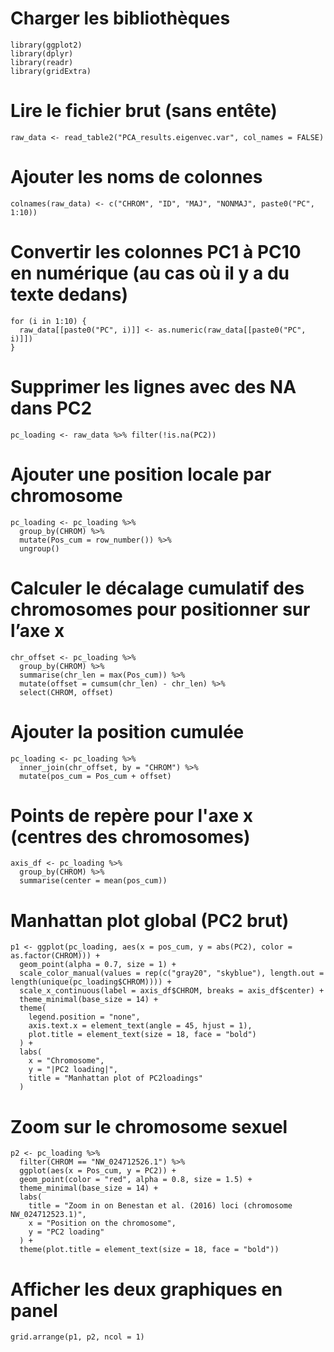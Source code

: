 # Charger les bibliothèques
```
library(ggplot2)
library(dplyr)
library(readr)
library(gridExtra)
```
# Lire le fichier brut (sans entête)
```
raw_data <- read_table2("PCA_results.eigenvec.var", col_names = FALSE)
```
# Ajouter les noms de colonnes
```
colnames(raw_data) <- c("CHROM", "ID", "MAJ", "NONMAJ", paste0("PC", 1:10))
```
# Convertir les colonnes PC1 à PC10 en numérique (au cas où il y a du texte dedans)
```
for (i in 1:10) {
  raw_data[[paste0("PC", i)]] <- as.numeric(raw_data[[paste0("PC", i)]])
}
```
# Supprimer les lignes avec des NA dans PC2
```
pc_loading <- raw_data %>% filter(!is.na(PC2))
```
# Ajouter une position locale par chromosome
```
pc_loading <- pc_loading %>%
  group_by(CHROM) %>%
  mutate(Pos_cum = row_number()) %>%
  ungroup()
```
# Calculer le décalage cumulatif des chromosomes pour positionner sur l’axe x
```
chr_offset <- pc_loading %>%
  group_by(CHROM) %>%
  summarise(chr_len = max(Pos_cum)) %>%
  mutate(offset = cumsum(chr_len) - chr_len) %>%
  select(CHROM, offset)
```
# Ajouter la position cumulée
```
pc_loading <- pc_loading %>%
  inner_join(chr_offset, by = "CHROM") %>%
  mutate(pos_cum = Pos_cum + offset)
```
# Points de repère pour l'axe x (centres des chromosomes)
```
axis_df <- pc_loading %>%
  group_by(CHROM) %>%
  summarise(center = mean(pos_cum))
```
# Manhattan plot global (PC2 brut)
```
p1 <- ggplot(pc_loading, aes(x = pos_cum, y = abs(PC2), color = as.factor(CHROM))) +
  geom_point(alpha = 0.7, size = 1) +
  scale_color_manual(values = rep(c("gray20", "skyblue"), length.out = length(unique(pc_loading$CHROM)))) +
  scale_x_continuous(label = axis_df$CHROM, breaks = axis_df$center) +
  theme_minimal(base_size = 14) +
  theme(
    legend.position = "none",
    axis.text.x = element_text(angle = 45, hjust = 1),
    plot.title = element_text(size = 18, face = "bold")
  ) +
  labs(
    x = "Chromosome",
    y = "|PC2 loading|",
    title = "Manhattan plot of PC2loadings"
  )
```
# Zoom sur le chromosome sexuel
```
p2 <- pc_loading %>%
  filter(CHROM == "NW_024712526.1") %>%
  ggplot(aes(x = Pos_cum, y = PC2)) +
  geom_point(color = "red", alpha = 0.8, size = 1.5) +
  theme_minimal(base_size = 14) +
  labs(
    title = "Zoom in on Benestan et al. (2016) loci (chromosome NW_024712523.1)",
    x = "Position on the chromosome",
    y = "PC2 loading"
  ) +
  theme(plot.title = element_text(size = 18, face = "bold"))
```
# Afficher les deux graphiques en panel
```
grid.arrange(p1, p2, ncol = 1)
```
